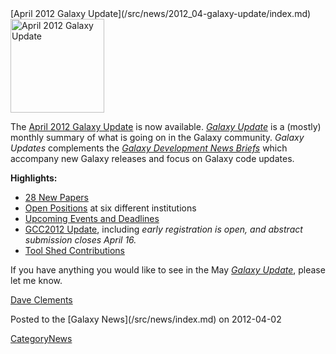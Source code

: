 <div class='newsItemHeader'>[April 2012 Galaxy Update](/src/news/2012_04-galaxy-update/index.md)</div>

<div class='right'><a href='/src/galaxy-updates/2012_04/index.md'><img src="/src/images/logos/GalaxyUpdate200.png" alt="April 2012 Galaxy Update" width=150 /></a></div>

The [April 2012 Galaxy Update](/src/galaxy-updates/2012_04/index.md) is now available.  *[Galaxy Update](/src/galaxy-updates/index.md)* is a (mostly) monthly summary of what is going on in the Galaxy community.  *Galaxy Updates* complements the *[Galaxy Development News Briefs](/src/dev-news-briefs/index.md)* which accompany new Galaxy releases and focus on Galaxy code updates.

**Highlights:**

* [28 New Papers](/src/galaxy-updates/2012_03/index.md#new-papers)
* [Open Positions](/src/galaxy-updates/2012_03/index.md#whos-hiring) at six different institutions
* [Upcoming Events and Deadlines](/src/galaxy-updates/2012_03/index.md#upcoming-events-and-deadlines)
* [GCC2012 Update](/src/galaxy-updates/2012_03/index.md#gcc2012-update), including *early registration is open, and abstract submission closes April 16.*
* [Tool Shed Contributions](/src/galaxy-updates/2012_03/index.md#tool-shed-contributions)

If you have anything you would like to see in the May *[Galaxy Update](/src/galaxy-updates/index.md)*, please let me know.

[Dave Clements](/src/dave-clements/index.md)

<div class='newsItemFooter'>Posted to the [Galaxy News](/src/news/index.md) on 2012-04-02 </div>

[CategoryNews](/src/category-news/index.md)
